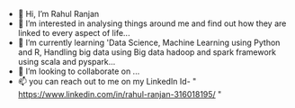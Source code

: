 - 👋 Hi, I’m Rahul Ranjan
- 👀 I’m interested in analysing things around me and find out how they are linked to every aspect of life...
- 🌱 I’m currently learning 'Data Science, Machine Learning using Python and R, Handling big data using Big data hadoop and spark framework using scala and pyspark...
- 💞️ I’m looking to collaborate on ...
- 📫 you can reach out to me on my LinkedIn Id- " https://www.linkedin.com/in/rahul-ranjan-316018195/ " 

<!---
RAHULTECHIE31/RAHULTECHIE31 is a ✨ special ✨ repository because its `README.md` (this file) appears on your GitHub profile.
You can click the Preview link to take a look at your changes.
--->

